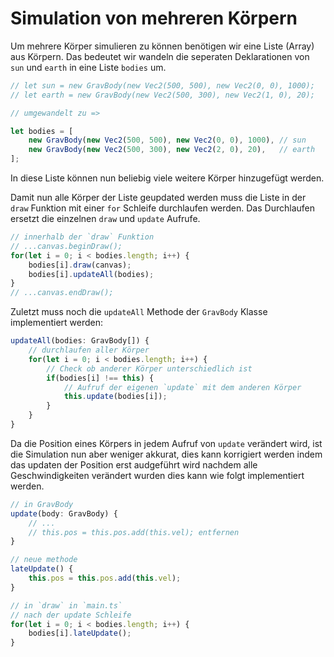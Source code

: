 # Simulation von mehreren Körpern

Um mehrere Körper simulieren zu können benötigen wir eine Liste (Array) aus Körpern.
Das bedeutet wir wandeln die seperaten Deklarationen von `sun` und `earth` in eine Liste `bodies` um.
```typescript
// let sun = new GravBody(new Vec2(500, 500), new Vec2(0, 0), 1000);
// let earth = new GravBody(new Vec2(500, 300), new Vec2(1, 0), 20);

// umgewandelt zu =>

let bodies = [
    new GravBody(new Vec2(500, 500), new Vec2(0, 0), 1000), // sun
    new GravBody(new Vec2(500, 300), new Vec2(2, 0), 20),   // earth
];
```
In diese Liste können nun beliebig viele weitere Körper hinzugefügt werden.

Damit nun alle Körper der Liste geupdated werden muss die Liste in der `draw` Funktion
mit einer `for` Schleife durchlaufen werden. Das Durchlaufen ersetzt die einzelnen `draw` und `update` Aufrufe.
```typescript
// innerhalb der `draw` Funktion
// ...canvas.beginDraw();
for(let i = 0; i < bodies.length; i++) {
    bodies[i].draw(canvas);
    bodies[i].updateAll(bodies);
}
// ...canvas.endDraw();
```

Zuletzt muss noch die `updateAll` Methode der `GravBody` Klasse implementiert werden:
```typescript
updateAll(bodies: GravBody[]) {
    // durchlaufen aller Körper
    for(let i = 0; i < bodies.length; i++) {
        // Check ob anderer Körper unterschiedlich ist
        if(bodies[i] !== this) {
            // Aufruf der eigenen `update` mit dem anderen Körper
            this.update(bodies[i]);
        }
    }
}
```
Da die Position eines Körpers in jedem Aufruf von `update` verändert wird, ist die Simulation nun aber weniger akkurat,
dies kann korrigiert werden indem das updaten der Position erst audgeführt wird nachdem alle Geschwindigkeiten verändert wurden dies kann wie folgt implementiert werden.
```typescript
// in GravBody
update(body: GravBody) {
    // ...
    // this.pos = this.pos.add(this.vel); entfernen
}

// neue methode
lateUpdate() {
    this.pos = this.pos.add(this.vel);
}
```
```typescript
// in `draw` in `main.ts`
// nach der update Schleife
for(let i = 0; i < bodies.length; i++) {
    bodies[i].lateUpdate();
}
```
